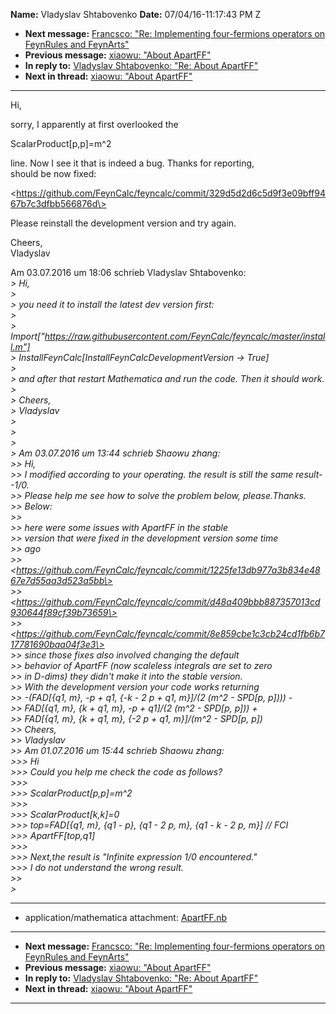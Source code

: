 **Name:** Vladyslav Shtabovenko
**Date:** 07/04/16-11:17:43 PM Z

  - **Next message:** [Francsco: "Re: Implementing four-fermions
    operators on FeynRules and FeynArts"](1100.html)
  - **Previous message:** [xiaowu: "About ApartFF"](1098.html)
  - **In reply to:** [Vladyslav Shtabovenko: "Re: About
    ApartFF"](1096.html)
  - **Next in thread:** [xiaowu: "About ApartFF"](1098.html)

-----

Hi,  

sorry, I apparently at first overlooked the  

ScalarProduct[p,p]=m^2  

line. Now I see it that is indeed a bug. Thanks for reporting,  
should be now fixed:  

\<https://github.com/FeynCalc/feyncalc/commit/329d5d2d6c5d9f3e09bff9467b7c3dfbb566876d\>  

Please reinstall the development version and try again.  

Cheers,  
Vladyslav  

Am 03.07.2016 um 18:06 schrieb Vladyslav Shtabovenko:  
*\> Hi,*  
*\>*  
*\> you need it to install the latest dev version first:*  
*\>*  
*\>
Import["https://raw.githubusercontent.com/FeynCalc/feyncalc/master/install.m"]*  
*\> InstallFeynCalc[InstallFeynCalcDevelopmentVersion -\>
True]*  
*\>*  
*\> and after that restart Mathematica and run the code. Then it should
work.*  
*\>*  
*\> Cheers,*  
*\> Vladyslav*  
*\>*  
*\>*  
*\>*  
*\> Am 03.07.2016 um 13:44 schrieb Shaowu zhang:*  
*\>\> Hi,*  
*\>\> I modified according to your operating. the result is still the
same result--1/0.*  
*\>\> Please help me see how to solve the problem below,
please.Thanks.*  
*\>\> Below:*  
*\>\>*  
*\>\> here were some issues with ApartFF in the stable*  
*\>\> version that were fixed in the development version some time*  
*\>\> ago*  
*\>\>
\<https://github.com/FeynCalc/feyncalc/commit/1225fe13db977a3b834e4867e7d55aa3d523a5bb\>*  
*\>\>
\<https://github.com/FeynCalc/feyncalc/commit/d48a409bbb887357013cd930644f89cf39b73659\>*  
*\>\>
\<https://github.com/FeynCalc/feyncalc/commit/8e859cbe1c3cb24cd1fb6b717781690baa04f3e3\>*  
*\>\> since those fixes also involved changing the default*  
*\>\> behavior of ApartFF (now scaleless integrals are set to zero*  
*\>\> in D-dims) they didn't make it into the stable version.*  
*\>\> With the development version your code works returning*  
*\>\> -(FAD[{q1, m}, -p + q1, {-k - 2 p + q1, m}]/(2 (m^2 -
SPD[p, p]))) -*  
*\>\> FAD[{q1, m}, {k + q1, m}, -p + q1]/(2 (m^2 - SPD[p,
p])) +*  
*\>\> FAD[{q1, m}, {k + q1, m}, {-2 p + q1, m}]/(m^2 -
SPD[p, p])*  
*\>\> Cheers,*  
*\>\> Vladyslav*  
*\>\> Am 01.07.2016 um 15:44 schrieb Shaowu zhang:*  
*\>\>\> Hi*  
*\>\>\> Could you help me check the code as follows?*  
*\>\>\>*  
*\>\>\> ScalarProduct[p,p]=m^2*  
*\>\>\>*  
*\>\>\> ScalarProduct[k,k]=0*  
*\>\>\> top=FAD[{q1, m}, {q1 - p}, {q1 - 2 p, m}, {q1 - k - 2 p,
m}] // FCI*  
*\>\>\> ApartFF[top,q1]*  
*\>\>\>*  
*\>\>\> Next,the result is "Infinite expression 1/0 encountered."*  
*\>\>\> I do not understand the wrong result.*  
*\>\>*  
*\>*  

-----

  - application/mathematica attachment:
    [ApartFF.nb](att-1099/01-ApartFF.nb)

-----

  - **Next message:** [Francsco: "Re: Implementing four-fermions
    operators on FeynRules and FeynArts"](1100.html)
  - **Previous message:** [xiaowu: "About ApartFF"](1098.html)
  - **In reply to:** [Vladyslav Shtabovenko: "Re: About
    ApartFF"](1096.html)
  - **Next in thread:** [xiaowu: "About ApartFF"](1098.html)

-----

